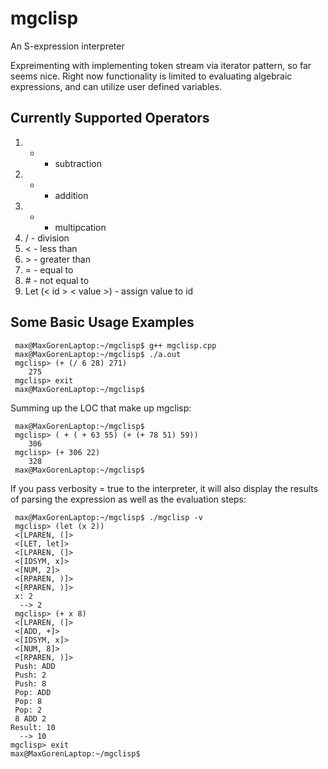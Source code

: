 # mgclisp
An S-expression interpreter

Expreimenting with implementing token stream via iterator pattern, so far seems nice.
Right now functionality is limited to evaluating algebraic expressions, and can utilize
user defined variables.
## Currently Supported Operators
1) - - subtraction
2) + - addition
3) * - multipcation
4) / - division
5) < - less than
6) \> - greater than
7) = - equal to 
8) \# - not equal to
9) Let (\< id \> \< value \>) - assign value to id

## Some Basic Usage Examples

     max@MaxGorenLaptop:~/mgclisp$ g++ mgclisp.cpp
     max@MaxGorenLaptop:~/mgclisp$ ./a.out
     mgclisp> (+ (/ 6 28) 271)
        275    
     mgclisp> exit
     max@MaxGorenLaptop:~/mgclisp$
     
Summing up the LOC that make up mgclisp:

     max@MaxGorenLaptop:~/mgclisp$
     mgclisp> ( + ( + 63 55) (+ (+ 78 51) 59))
        306
     mgclisp> (+ 306 22)
        328
     max@MaxGorenLaptop:~/mgclisp$

If you pass verbosity = true to the interpreter, it will also display the results of parsing the expression
as well as the evaluation steps:

     max@MaxGorenLaptop:~/mgclisp$ ./mgclisp -v
     mgclisp> (let (x 2))
     <[LPAREN, (]>
     <[LET, let]>
     <[LPAREN, (]>
     <[IDSYM, x]>
     <[NUM, 2]>
     <[RPAREN, )]>
     <[RPAREN, )]>
     x: 2
      --> 2
     mgclisp> (+ x 8)
     <[LPAREN, (]>
     <[ADD, +]>
     <[IDSYM, x]>
     <[NUM, 8]>
     <[RPAREN, )]>
     Push: ADD
     Push: 2
     Push: 8
     Pop: ADD  
     Pop: 8
     Pop: 2
     8 ADD 2
    Result: 10
      --> 10
    mgclisp> exit
    max@MaxGorenLaptop:~/mgclisp$
